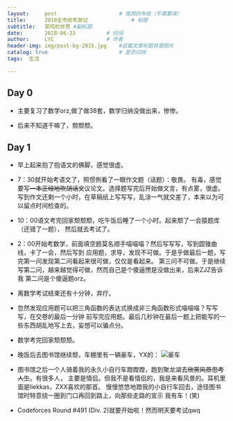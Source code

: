 ```yaml
---
layout:     post   				    # 使用的布局（不需要改）
title:      2018全市统考游记 				# 标题 
subtitle:   菜鸡的世界 #副标题
date:       2018-06-23			# 时间
author:     LYC					# 作者
header-img: img/post-bg-2015.jpg 	#这篇文章标题背景图片
catalog: true 						# 是否归档
tags:  生活

---
```


## Day 0

- 主要复习了数学orz,做了做38套，数学归纳没做出来，惨惨。

- 后来不知道干嘛了，颓颓颓。

## Day 1

- 早上起来抱了抱语文的佛脚，感觉很虚。

- 7：30就开始考语文了，照惯例看了一眼作文题（话题）：敬畏。
有毒，感觉要写~~一本正经地吹胡话文~~议论文。选择题写完后开始做文言，有点雾，很虚。
写到作文还剩一个小时，在草稿纸上写写写，乱涂一气就交差了，本来以为可以留点时间检查的。

- 10：00语文考完回家颓颓颓，吃午饭后睡了一个小时。起来颓了一会猿题库（还错了一题），
然后就去考试了。

- 2：00开始考数学，前面填空题莫名顺手喵喵喵？然后写写写，写到圆锥曲线，卡了一会，然后写到
应用题，求导，发现不可做。于是乎做最后一题，写完第一问发现第二问看起来很可做，仅仅是看起来。
第三问不可做。于是继续写第二问，越来越觉得可做，然而自己是个傻逼愣是没做出来，后来ZJZ告诉我
第二问是个傻逼题orz。

- 离数学考试结束还有十分钟，弃疗。

- 忽然发现应用题可以把三角函数的表达式换成非三角函数形式喵喵喵？写写写，在交卷的最后一分钟
前写完应用题。最后几秒钟在最后一题上把能写的一些东西胡乱地写上去，妄想可以骗点分。

- 数学考完回家颓颓颓。

- 晚饭后去图书馆继续颓，车棚里有一辆豪车，YX的：
![豪车](http://tu.shenlancloud.club/images/2018/06/23/IMG_20180623_185315.md.jpg)

- 图书馆之后一个人骑着我的永久小自行车蹬蹬蹬，跑到聚龙湖去~~欣赏风景思考人生~~。有很多人，
主要是情侣。但我不是看情侣的，我是来看风景的。耳机里面是liekkas，ZXX喜欢的那首。
慢慢悠悠地蹬我的小自行车回去，途径图书馆时特意绕一圈到门口再回到路上，向那些走路的宣示
我有车！(笑)

- Codeforces Round #491 (Div. 2)就要开始啦！然而明天要考试qwq
